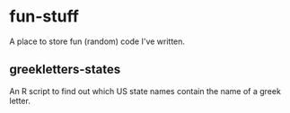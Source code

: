 # fun-stuff
A place to store fun (random) code I've written.

## greekletters-states
An R script to find out which US state names contain the name of a greek letter.
